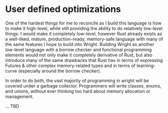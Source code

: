 
# User defined optimizations 

One of the hardest things for me to reconcile as I build this language is how to make it high-level, while still
providing the ability to do relatively low-level things. I would make it completely low-level, however Rust already
exists as a well-liked, mature, production-ready, memory-safe language with many of the same features I hope to build
into Wright. Building Wright as another low-level language with a borrow checker and functional programming elements
would not only make it completely derivative of Rust, but also introduce many of the same drawbacks that Rust has in
terms of expressing Futures & other complex memory-related types and in terms of learning-curve (especially around 
the borrow checker). 

In order to do both, the vast majority of programming in wright will be covered under a garbage 
collector. Programmers will write classes, enums, and unions, without ever thinking too hard about memory allocation or
management. 

... TBD
